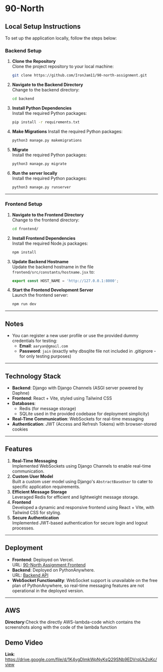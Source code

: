 # 90-North

## Local Setup Instructions

To set up the application locally, follow the steps below:

### Backend Setup

1. **Clone the Repository**  
   Clone the project repository to your local machine:
   ```bash
   git clone https://github.com/IronJam11/90-north-assignment.git
   ```

2. **Navigate to the Backend Directory**  
   Change to the backend directory:
   ```bash
   cd backend
   ```

3. **Install Python Dependencies**  
   Install the required Python packages:
   ```bash
   pip install -r requirements.txt
   ```

4. **Make Migrations**
   Install the required Python packages:
   ```bash
   python3 manage.py makemigrations
   ```
5. **Migrate**  
   Install the required Python packages:
   ```bash
   python3 manage.py migrate
   ```
6. **Run the server locally**  
   Install the required Python packages:
   ```bash
   python3 manage.py runserver
   ```
---

### Frontend Setup

1. **Navigate to the Frontend Directory**  
   Change to the frontend directory:
   ```bash
   cd frontend/
   ```

2. **Install Frontend Dependencies**  
   Install the required Node.js packages:
   ```bash
   npm install
   ```

3. **Update Backend Hostname**  
   Update the backend hostname in the file `frontend/src/constants/hostname.jsx` to:
   ```javascript
   export const HOST_NAME = 'http://127.0.0.1:8000';
   ```

4. **Start the Frontend Development Server**  
   Launch the frontend server:
   ```bash
   npm run dev
   ```

---

## Notes

- You can register a new user profile or use the provided dummy credentials for testing:
  - **Email**: `aaryan@gmail.com`  
  - **Password**: `jain`   (exactly why dbsqlite file not included in .gitignore - for only testing purposes)

---

## Technology Stack

- **Backend**: Django with Django Channels (ASGI server powered by Daphne)
- **Frontend**: React + Vite, styled using Tailwind CSS
- **Databases**:  
  - Redis (for message storage)  
  - SQLite used in the provided codebase for deployment simplicity)
- **Real-Time Communication**: WebSockets for real-time messaging
- **Authentication**: JWT (Access and Refresh Tokens) with browser-stored cookies

---

## Features

1. **Real-Time Messaging**  
   Implemented WebSockets using Django Channels to enable real-time communication.
2. **Custom User Model**  
   Built a custom user model using Django's `AbstractBaseUser` to cater to specific application requirements.
3. **Efficient Message Storage**  
   Leveraged Redis for efficient and lightweight message storage.
4. **Frontend**  
   Developed a dynamic and responsive frontend using React + Vite, with Tailwind CSS for styling.
5. **Secure Authentication**  
   Implemented JWT-based authentication for secure login and logout processes.

---

## Deployment

- **Frontend**: Deployed on Vercel.  
  URL: [90-North Assignment Frontend](https://90-north-assignment-kappa.vercel.app/loginpage)  
- **Backend**: Deployed on PythonAnywhere.  
  URL: [Backend API](https://ironjam13.pythonanywhere.com/)  
- **WebSocket Functionality**: WebSocket support is unavailable on the free plan of PythonAnywhere, so real-time messaging features are not operational in the deployed version.


---

## AWS 

**Directory**:Check the directly AWS-lambda-code which contains the screenshots along with the code of the lambda function 


## Demo Video 

**Link**: https://drive.google.com/file/d/1K4ygDlmkWpNyKsQ29SNb9EDVrqUk2oKc/view
